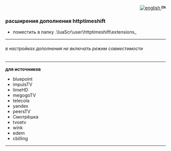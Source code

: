 <p align="right">
 <a title="english" href="./README-EN.md"><img src="../../../../../simpleTV-images/blob/master/gb.png?raw=true" alt="english" /> </a><strong ><sup><sub>EN</sub></sup></strong>
</p>

### расширения дополнения httptimeshift
- поместить в папку .\luaScr\user\httptimeshift\extensions_
----------------------------------------------------------------
###### _в настройках дополнения не включать режим совместимости_
----------------------------------------------------------------
**для источников**
- bluepoint
- impulsTV
- limeHD
- megogoTV
- telecola
- yandex
- peersTV
- Смотрёшка
- tvoetv
- wink
- edem
- cbilling
----------------------------------------------------------------
